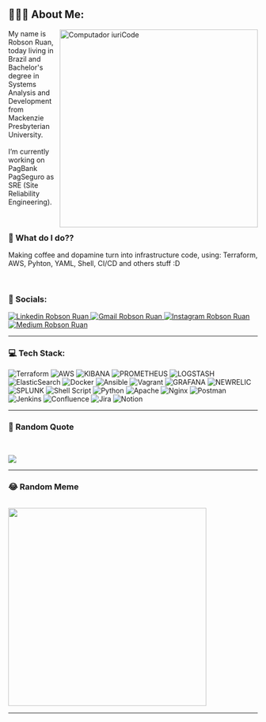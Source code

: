 ## 👨🏽‍💻 About Me:

<img src="https://raw.githubusercontent.com/MicaelliMedeiros/micaellimedeiros/master/image/computer-illustration.png" min-width="400px" max-width="400px" width="400px" align="right" alt="Computador iuriCode">

<p align="left"> 

My name is Robson Ruan, today living in Brazil and Bachelor's degree in Systems Analysis and Development from Mackenzie Presbyterian University.<br><br>I’m currently working on PagBank PagSeguro as SRE (Site Reliability Engineering).
 
</p>

<br />

### 💼 What do I do??

 
Making coffee and dopamine turn into infrastructure code, using: Terraform, AWS, Pyhton, YAML, Shell, CI/CD and others stuff :D

<br />

### 📱 Socials:

<p align="left">
   <a href="https://www.linkedin.com/in/robson-ruan-141b34161/" target="_blank">
     <img src="https://img.shields.io/badge/LinkedIn-%230077B5.svg?logo=linkedin&logoColor=white" alt="Linkedin Robson Ruan"/>
   </a> 

   <a href="mailto:robsonruan360@gmail.com" target="_blank">
     <img src="https://img.shields.io/badge/-Gmail-FF0000?style=flat-square&labelColor=FF0000&logo=gmail&logoColor=white&" alt="Gmail Robson Ruan">
   </a>
 
   <a href="https://www.instagram.com/rruan92/" target="_blank">
     <img src="https://img.shields.io/badge/Instagram-%23E4405F.svg?logo=Instagram&logoColor=white" alt="Instagram Robson Ruan">
   </a> 
   
   <a href="https://medium.com/@@robsonruan360" target="_blank">
     <img src="https://img.shields.io/badge/Medium-12100E?logo=medium&logoColor=white" alt="Medium Robson Ruan">
   </a>
</p>

---
   
### 💻 Tech Stack:

<p align="left">

![Terraform](https://img.shields.io/badge/terraform-%235835CC.svg?style=for-the-badge&logo=terraform&logoColor=white) ![AWS](https://img.shields.io/badge/AWS-%23FF9900.svg?style=for-the-badge&logo=amazon-aws&logoColor=white) ![KIBANA](https://img.shields.io/badge/kibana-005571.svg?style=for-the-badge&logo=kibana&logoColor=white&color=%23005571) ![PROMETHEUS](https://img.shields.io/badge/prometheus-E6522C.svg?style=for-the-badge&logo=prometheus&logoColor=white&color=%23E6522C) ![LOGSTASH](https://img.shields.io/badge/logstash-005571.svg?style=for-the-badge&logo=logstash) ![ElasticSearch](https://img.shields.io/badge/-ElasticSearch-005571?style=for-the-badge&logo=elasticsearch) ![Docker](https://img.shields.io/badge/docker-%230db7ed.svg?style=for-the-badge&logo=docker&logoColor=white) ![Ansible](https://img.shields.io/badge/ansible-%231A1918.svg?style=for-the-badge&logo=ansible&logoColor=white) ![Vagrant](https://img.shields.io/badge/vagrant-%231563FF.svg?style=for-the-badge&logo=vagrant&logoColor=white) ![GRAFANA](https://img.shields.io/badge/grafana-F46800.svg?style=for-the-badge&logo=grafana&logoColor=white&color=%23F46800) ![NEWRELIC](https://img.shields.io/badge/newrelic-1CE783.svg?style=for-the-badge&logo=newrelic&logoColor=white&color=%231CE783) ![SPLUNK](https://img.shields.io/badge/splunk-000000.svg?style=for-the-badge&logo=splunk&color=%23000000) ![Shell Script](https://img.shields.io/badge/shell_script-%23121011.svg?style=for-the-badge&logo=gnu-bash&logoColor=white) ![Python](https://img.shields.io/badge/python-3670A0?style=for-the-badge&logo=python&logoColor=ffdd54) ![Apache](https://img.shields.io/badge/apache-%23D42029.svg?style=for-the-badge&logo=apache&logoColor=white) ![Nginx](https://img.shields.io/badge/nginx-%23009639.svg?style=for-the-badge&logo=nginx&logoColor=white) ![Postman](https://img.shields.io/badge/Postman-FF6C37?style=for-the-badge&logo=postman&logoColor=white) ![Jenkins](https://img.shields.io/badge/jenkins-%232C5263.svg?style=for-the-badge&logo=jenkins&logoColor=white) ![Confluence](https://img.shields.io/badge/confluence-%23172BF4.svg?style=for-the-badge&logo=confluence&logoColor=white) ![Jira](https://img.shields.io/badge/jira-%230A0FFF.svg?style=for-the-badge&logo=jira&logoColor=white) ![Notion](https://img.shields.io/badge/Notion-%23000000.svg?style=for-the-badge&logo=notion&logoColor=white)

</p>


---

### 🤔 Random Quote

<br />

![](https://quotes-github-readme.vercel.app/api?type=horizontal&theme=light)

---

### 😂 Random Meme

<br />

<img src='https://randommeme-five.vercel.app/' style="height: 400px;"/>

---
